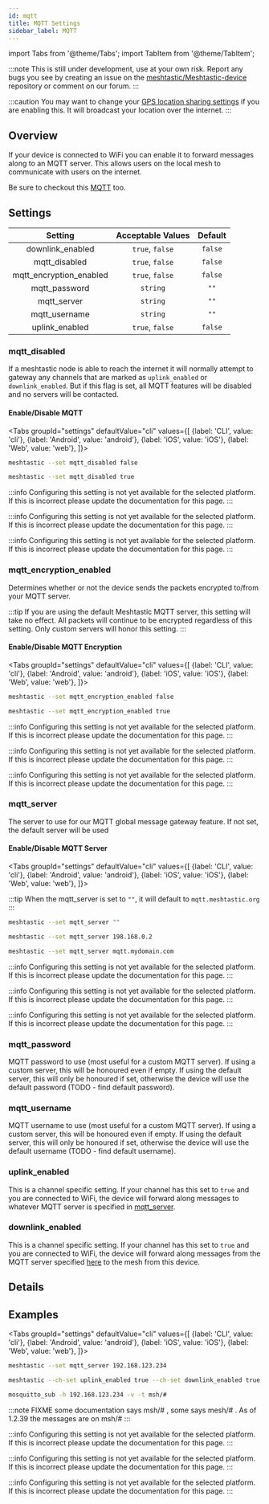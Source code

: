 ```yaml
---
id: mqtt
title: MQTT Settings
sidebar_label: MQTT
---
```


import Tabs from '@theme/Tabs';
import TabItem from '@theme/TabItem';

:::note
This is still under development, use at your own risk. Report any bugs you see by creating an issue on the [meshtastic/Meshtastic-device](https://github.com/meshtastic/Meshtastic-device) repository or comment on our forum.
:::

:::caution
You may want to change your [GPS location sharing settings](gps#location_share) if you are enabling this. It will broadcast your location over the internet.
:::

## Overview

If your device is connected to WiFi you can enable it to forward messages along to an MQTT server. This allows users on the local mesh to communicate with users on the internet.

Be sure to checkout this [MQTT](https://meshtastic.org/docs/software/other/mqtt) too.

## Settings

| Setting | Acceptable Values | Default |
| :-----: | :---------------: | :-----: |
| downlink_enabled | `true`, `false` | `false` |
| mqtt_disabled | `true`, `false` | `false` |
| mqtt_encryption_enabled | `true`, `false` | `false` |
| mqtt_password | `string` | `""` |
| mqtt_server | `string` | `""` |
| mqtt_username | `string` | `""` |
| uplink_enabled | `true`, `false` | `false` |

### mqtt_disabled

If a meshtastic node is able to reach the internet it will normally attempt to gateway any channels that are marked as `uplink_enabled` or `downlink_enabled`. But if this flag is set, all MQTT features will be disabled and no servers will be contacted.

#### Enable/Disable MQTT
<Tabs
  groupId="settings"
  defaultValue="cli"
  values={[
    {label: 'CLI', value: 'cli'},
    {label: 'Android', value: 'android'},
    {label: 'iOS', value: 'iOS'},
    {label: 'Web', value: 'web'},
  ]}>
  <TabItem value="cli">

  ```bash title="Enable MQTT (Default)"
  meshtastic --set mqtt_disabled false
  ```
  ```bash title="Disable MQTT"
  meshtastic --set mqtt_disabled true
  ```

  </TabItem>
  <TabItem value="android">

:::info
Configuring this setting is not yet available for the selected platform. If this is incorrect please update the documentation for this page.
:::

  </TabItem>
  <TabItem value="iOS">

:::info
Configuring this setting is not yet available for the selected platform. If this is incorrect please update the documentation for this page.
:::

  </TabItem>
  <TabItem value="web">

:::info
Configuring this setting is not yet available for the selected platform. If this is incorrect please update the documentation for this page.
:::

  </TabItem>
</Tabs>

### mqtt_encryption_enabled

Determines whether or not the device sends the packets encrypted to/from your MQTT server.

:::tip
If you are using the default Meshtastic MQTT server, this setting will take no effect. All packets will continue to be encrypted regardless of this setting. Only custom servers will honor this setting.
:::

#### Enable/Disable MQTT Encryption
<Tabs
  groupId="settings"
  defaultValue="cli"
  values={[
    {label: 'CLI', value: 'cli'},
    {label: 'Android', value: 'android'},
    {label: 'iOS', value: 'iOS'},
    {label: 'Web', value: 'web'},
  ]}>
  <TabItem value="cli">

  ```bash title="Enable MQTT Encryption (Default)"
  meshtastic --set mqtt_encryption_enabled false
  ```
  ```bash title="Disable MQTT Encryption"
  meshtastic --set mqtt_encryption_enabled true
  ```

  </TabItem>
  <TabItem value="android">

:::info
Configuring this setting is not yet available for the selected platform. If this is incorrect please update the documentation for this page.
:::

  </TabItem>
  <TabItem value="iOS">

:::info
Configuring this setting is not yet available for the selected platform. If this is incorrect please update the documentation for this page.
:::

  </TabItem>
  <TabItem value="web">

:::info
Configuring this setting is not yet available for the selected platform. If this is incorrect please update the documentation for this page.
:::

  </TabItem>
</Tabs>

### mqtt_server

The server to use for our MQTT global message gateway feature. If not set, the default server will be used

#### Enable/Disable MQTT Server
<Tabs
  groupId="settings"
  defaultValue="cli"
  values={[
    {label: 'CLI', value: 'cli'},
    {label: 'Android', value: 'android'},
    {label: 'iOS', value: 'iOS'},
    {label: 'Web', value: 'web'},
  ]}>
  <TabItem value="cli">

:::tip
When the mqtt_server is set to `""`, it will default to `mqtt.meshtastic.org`
:::

  ```bash title="Enable MQTT Server - Public Meshtastic MQTT Server (Default)"
  meshtastic --set mqtt_server ""
  ```
  ```bash title="Enable MQTT Server - Personal MQTT Server (by IP)"
  meshtastic --set mqtt_server 198.168.0.2
  ```
  ```bash title="Enable MQTT Server - Personal MQTT Server (by URL)"
  meshtastic --set mqtt_server mqtt.mydomain.com
  ```

  </TabItem>
  <TabItem value="android">

:::info
Configuring this setting is not yet available for the selected platform. If this is incorrect please update the documentation for this page.
:::

  </TabItem>
  <TabItem value="iOS">

:::info
Configuring this setting is not yet available for the selected platform. If this is incorrect please update the documentation for this page.
:::

  </TabItem>
  <TabItem value="web">

:::info
Configuring this setting is not yet available for the selected platform. If this is incorrect please update the documentation for this page.
:::

  </TabItem>
</Tabs>

### mqtt_password

MQTT password to use (most useful for a custom MQTT server). If using a custom server, this will be honoured even if empty. If using the default server, this will only be honoured if set, otherwise the device will use the default password (TODO - find default password).

### mqtt_username

MQTT username to use (most useful for a custom MQTT server). If using a custom server, this will be honoured even if empty. If using the default server, this will only be honoured if set, otherwise the device will use the default username (TODO - find default username).

### uplink_enabled

This is a channel specific setting. If your channel has this set to `true` and you are connected to WiFi, the device will forward along messages to whatever MQTT server is specified in [mqtt_server](#mqtt_server).

### downlink_enabled

This is a channel specific setting. If your channel has this set to `true` and you are connected to WiFi, the device will forward along messages from the MQTT server specified [here](#mqtt_server) to the mesh from this device.

## Details

<!--- TODO --->

## Examples

<Tabs
groupId="settings"
defaultValue="cli"
values={[
{label: 'CLI', value: 'cli'},
{label: 'Android', value: 'android'},
{label: 'iOS', value: 'iOS'},
{label: 'Web', value: 'web'},
]}>
  <TabItem value="cli">

```bash title="Set server"
meshtastic --set mqtt_server 192.168.123.234
```

```bash title="Enable MQTT server to mesh"
meshtastic --ch-set uplink_enabled true --ch-set downlink_enabled true --ch-index 0
```

```bash title="View raw encoded messages using mosquitto"
mosquitto_sub -h 192.168.123.234 -v -t msh/#
```

:::note
FIXME some documentation says msh/# , some says mesh/# . As of 1.2.39 the messages are on msh/#
:::
  </TabItem>
  <TabItem value="android">

:::info
Configuring this setting is not yet available for the selected platform. If this is incorrect please update the documentation for this page.
:::

  </TabItem>
  <TabItem value="iOS">

:::info
Configuring this setting is not yet available for the selected platform. If this is incorrect please update the documentation for this page.
:::

  </TabItem>
  <TabItem value="web">

:::info
Configuring this setting is not yet available for the selected platform. If this is incorrect please update the documentation for this page.
:::

  </TabItem>
</Tabs>
